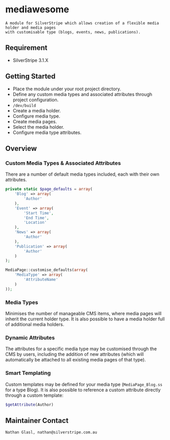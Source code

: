 # mediawesome

	A module for SilverStripe which allows creation of a flexible media holder and media pages
	with customisable type (blogs, events, news, publications).

## Requirement

* SilverStripe 3.1.X

## Getting Started

* Place the module under your root project directory.
* Define any custom media types and associated attributes through project configuration.
* `/dev/build`
* Create a media holder.
* Configure media type.
* Create media pages.
* Select the media holder.
* Configure media type attributes.

## Overview

### Custom Media Types & Associated Attributes

There are a number of default media types included, each with their own attributes.

```php
private static $page_defaults = array(
	'Blog' => array(
		'Author'
	),
	'Event' => array(
		'Start Time',
		'End Time',
		'Location'
	),
	'News' => array(
		'Author'
	),
	'Publication' => array(
		'Author'
	)
);
```

```php
MediaPage::customise_defaults(array(
	'MediaType' => array(
		'AttributeName'
	)
));
```

### Media Types

Minimises the number of manageable CMS items, where media pages will inherit the current holder type. It is also possible to have a media holder full of additional media holders.

### Dynamic Attributes

The attributes for a specific media type may be customised through the CMS by users, including the addition of new attributes (which will automatically be attached to all existing media pages of that type).

### Smart Templating

Custom templates may be defined for your media type (`MediaPage_Blog.ss` for a type Blog). It is also possible to reference a custom attribute directly through a custom template:

```php
$getAttribute(Author)
```

## Maintainer Contact

	Nathan Glasl, nathan@silverstripe.com.au
